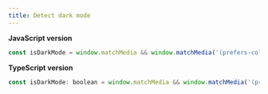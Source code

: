 ```yaml
---
title: Detect dark mode
---
```


**JavaScript version**

```js
const isDarkMode = window.matchMedia && window.matchMedia('(prefers-color-scheme: dark)').matches;
```

**TypeScript version**

```js
const isDarkMode: boolean = window.matchMedia && window.matchMedia('(prefers-color-scheme: dark)').matches;
```
